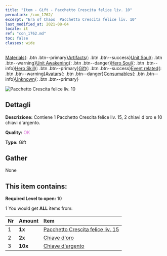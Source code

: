 ```yaml
---
title: "Item - Gift - Pacchetto Crescita felice liv. 10"
permalink: /con_1762/
excerpt: "Era of Chaos  Pacchetto Crescita felice liv. 10"
last_modified_at: 2021-08-04
locale: it
ref: "con_1762.md"
toc: false
classes: wide
---
```

 [Materials](/ItemsIT/){: .btn .btn--primary}[Artifacts](/ItemsIT/Artifacts/){: .btn .btn--success}[Unit Soul](/ItemsIT/UnitSoul/){: .btn .btn--warning}[Unit Awakening](/ItemsIT/UnitAwakening/){: .btn .btn--danger}[Hero Soul](/ItemsIT/HeroSoul/){: .btn .btn--info}[Hero Skill](/ItemsIT/HeroSkill/){: .btn .btn--primary}[Gift](/ItemsIT/Gift/){: .btn .btn--success}[Event related](/ItemsIT/Events/){: .btn .btn--warning}[Avatars](/ItemsIT/Avatars/){: .btn .btn--danger}[Consumables](/ItemsIT/Consumables/){: .btn .btn--info}[Unknown](/ItemsIT/Unknown/){: .btn .btn--primary}

 ![Pacchetto Crescita felice liv. 10](/images/t/i_907219.png)

## Dettagli
 **Descrizione:** Contiene 1 Pacchetto Crescita felice liv. 15, 2 chiavi d'oro e 10 chiavi d'argento.

 **Quality:** <span style="color: #DA70D6">OK</span>

 **Type:** Gift

## Gather

  None

## This item contains:

 **Required Level to open:** 10

 1 You would get **ALL** items  from:

  | Nr | Amount |     Item    |
  |:---|:-------|:------------|
  | 1 |  **1x** | [Pacchetto Crescita felice liv. 15](/ItemsIT/con_1763/) |  | 
  | 2 |  **2x** | [Chiave d'oro](/ItemsIT/con_783/) |  | 
  | 3 |  **10x** | [Chiave d'argento](/ItemsIT/con_693/) |  | 
